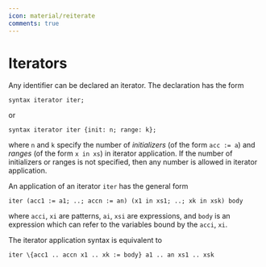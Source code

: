 ```yaml
---
icon: material/reiterate
comments: true
---
```


# Iterators

Any identifier can be declared an iterator. The declaration has the form

```juvix
syntax iterator iter;
```

or

```juvix
syntax iterator iter {init: n; range: k};
```

where `n` and `k` specify the number of _initializers_ (of the form `acc := a`) and _ranges_ (of the form `x in xs`) in iterator application. If the number of initializers or ranges is not specified, then any number is allowed in iterator application.

An application of an iterator `iter` has the general form

```juvix
iter (acc1 := a1; ..; accn := an) (x1 in xs1; ..; xk in xsk) body
```

where `acci`, `xi` are patterns, `ai`, `xsi` are expressions, and `body` is an expression which can refer to the variables bound by the `acci`, `xi`.

The iterator application syntax is equivalent to

```juvix
iter \{acc1 .. accn x1 .. xk := body} a1 .. an xs1 .. xsk
```
